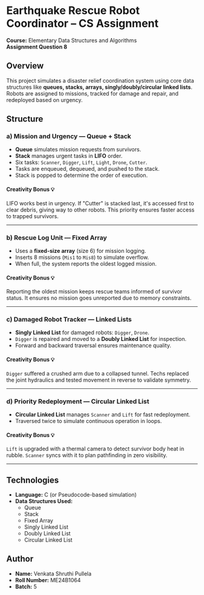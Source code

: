 # Earthquake Rescue Robot Coordinator – CS Assignment

**Course:** Elementary Data Structures and Algorithms  
**Assignment Question 8**

## Overview

This project simulates a disaster relief coordination system using core data structures like **queues, stacks, arrays, singly/doubly/circular linked lists**. Robots are assigned to missions, tracked for damage and repair, and redeployed based on urgency.

## Structure

### a) Mission and Urgency — Queue + Stack

- **Queue** simulates mission requests from survivors.
- **Stack** manages urgent tasks in **LIFO** order.
- Six tasks: `Scanner`, `Digger`, `Lift`, `Light`, `Drone`, `Cutter`.
- Tasks are enqueued, dequeued, and pushed to the stack.
- Stack is popped to determine the order of execution.

#### Creativity Bonus 💡
LIFO works best in urgency. If "Cutter" is stacked last, it's accessed first to clear debris, giving way to other robots. This priority ensures faster access to trapped survivors.

---

### b) Rescue Log Unit — Fixed Array

- Uses a **fixed-size array** (size 6) for mission logging.
- Inserts 8 missions (`Mis1` to `Mis8`) to simulate overflow.
- When full, the system reports the oldest logged mission.

#### Creativity Bonus 💡
Reporting the oldest mission keeps rescue teams informed of survivor status. It ensures no mission goes unreported due to memory constraints.

---

### c) Damaged Robot Tracker — Linked Lists

- **Singly Linked List** for damaged robots: `Digger`, `Drone`.
- `Digger` is repaired and moved to a **Doubly Linked List** for inspection.
- Forward and backward traversal ensures maintenance quality.

#### Creativity Bonus 💡
`Digger` suffered a crushed arm due to a collapsed tunnel. Techs replaced the joint hydraulics and tested movement in reverse to validate symmetry.

---

### d) Priority Redeployment — Circular Linked List

- **Circular Linked List** manages `Scanner` and `Lift` for fast redeployment.
- Traversed twice to simulate continuous operation in loops.

#### Creativity Bonus 💡
`Lift` is upgraded with a thermal camera to detect survivor body heat in rubble. `Scanner` syncs with it to plan pathfinding in zero visibility.

---

## Technologies

- **Language:** C (or Pseudocode-based simulation)
- **Data Structures Used:**
  - Queue
  - Stack
  - Fixed Array
  - Singly Linked List
  - Doubly Linked List
  - Circular Linked List

## Author

- **Name:** Venkata Shruthi Pullela  
- **Roll Number:** ME24B1064    
- **Batch:** 5  
